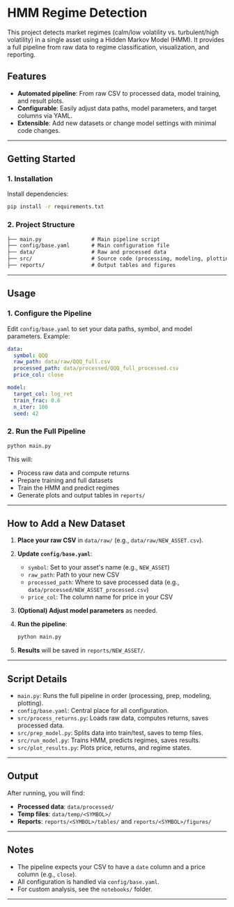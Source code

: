 # HMM Regime Detection

This project detects market regimes (calm/low volatility vs. turbulent/high volatility) in a single asset using a Hidden Markov Model (HMM). It provides a full pipeline from raw data to regime classification, visualization, and reporting.

## Features
- **Automated pipeline**: From raw CSV to processed data, model training, and result plots.
- **Configurable**: Easily adjust data paths, model parameters, and target columns via YAML.
- **Extensible**: Add new datasets or change model settings with minimal code changes.

---

## Getting Started

### 1. Installation

Install dependencies:

```bash
pip install -r requirements.txt
```

### 2. Project Structure

```txt
├── main.py                # Main pipeline script
├── config/base.yaml       # Main configuration file
├── data/                  # Raw and processed data
├── src/                   # Source code (processing, modeling, plotting)
├── reports/               # Output tables and figures
```

---

## Usage

### 1. Configure the Pipeline

Edit `config/base.yaml` to set your data paths, symbol, and model parameters. Example:

```yaml
data:
  symbol: QQQ
  raw_path: data/raw/QQQ_full.csv
  processed_path: data/processed/QQQ_full_processed.csv
  price_col: close

model:
  target_col: log_ret
  train_frac: 0.6
  n_iter: 100
  seed: 42
```

### 2. Run the Full Pipeline

```bash
python main.py
```

This will:

- Process raw data and compute returns
- Prepare training and full datasets
- Train the HMM and predict regimes
- Generate plots and output tables in `reports/`

---

## How to Add a New Dataset

1. **Place your raw CSV** in `data/raw/` (e.g., `data/raw/NEW_ASSET.csv`).
2. **Update `config/base.yaml`**:
    - `symbol`: Set to your asset's name (e.g., `NEW_ASSET`)
    - `raw_path`: Path to your new CSV
    - `processed_path`: Where to save processed data (e.g., `data/processed/NEW_ASSET_processed.csv`)
    - `price_col`: The column name for price in your CSV
3. **(Optional) Adjust model parameters** as needed.
4. **Run the pipeline**:

    ```bash
    python main.py
    ```

5. **Results** will be saved in `reports/NEW_ASSET/`.

---

## Script Details

- `main.py`: Runs the full pipeline in order (processing, prep, modeling, plotting).
- `config/base.yaml`: Central place for all configuration.
- `src/process_returns.py`: Loads raw data, computes returns, saves processed data.
- `src/prep_model.py`: Splits data into train/test, saves to temp files.
- `src/run_model.py`: Trains HMM, predicts regimes, saves results.
- `src/plot_results.py`: Plots price, returns, and regime states.

---

## Output

After running, you will find:

- **Processed data**: `data/processed/`
- **Temp files**: `data/temp/<SYMBOL>/`
- **Reports**: `reports/<SYMBOL>/tables/` and `reports/<SYMBOL>/figures/`

---

## Notes

- The pipeline expects your CSV to have a `date` column and a price column (e.g., `close`).
- All configuration is handled via `config/base.yaml`.
- For custom analysis, see the `notebooks/` folder.

---
